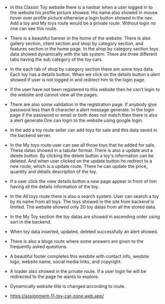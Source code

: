 - In this Classic Toy website there is a navbar when a user logged in to the website his profile picture showed. His name also showed in mouse hover over profile picture otherwise a login button showed in the nav. Add a toy and My toys route would be a private route. Without login no one can see this route.

- There is a beautiful banner in the home of the website. There is also gallery section, client section and shop by category section, and features section in the home page. In the shop by category section toys data showed dynamically with the tab system. There are  three different tabs having the sub category of the toy cars.

- In the each tab of shop by category section there are some toys data. Each toy has a details button. When we click on the details button a alert showed if user is not logged in and redirect him to the login page.

- If the user have not been registered to this website then he can't login to the website and cannot view all the pages.

- There are also some validation in the registration page. If anybody give password less than 6 character a alert message generate. In the login page if the password or email or both does not match then there is also a alert generate.One can login to the website using google login.

- In the add a toy route seller can add toys for sale and this data saved in the backend server.

- In the My toys route  user can see all those toys that he added for sale. These datas showed in a tabular format. There is also a update and a delete button. By clicking the delete button a toy's information can be deleted. And when user clicked on the update button he redirect to a new route, which is a update route. There he can update the price, quantity and details description of the toy.

- If a user click the view details button a new page appear in front of him having all the details information of the toy.

- In the All toys route there is also a search system. User can search a toy by its name from all toys. The toys showed in the site from backend is limited. The website showed only 20 toy datas from all the stored data.

- In the My Toy section the toy datas are showed in ascending order using sort in the backend.

- When toy data inserted, updated, deleted successfully an alert showed.

- There is also a blogs route where some answers are given to the frequently asked questions.

- A beautiful footer completes this wesbite with contact info, wesbite logo, website name, social media links, and copyright.

- A loader also showed in the private route. If a user login he will be redirected to the page he wants to explore.

- Dynamically website title is changed according to route.

- https://assignment-11-toy-car-zone.web.app/